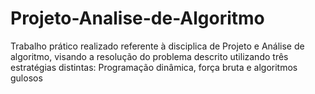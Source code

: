 # Projeto-Analise-de-Algoritmo
Trabalho prático realizado referente à disciplica de Projeto e Análise de algoritmo, visando a resolução do problema descrito utilizando três estratégias distintas: Programação dinâmica, força bruta e algoritmos gulosos
